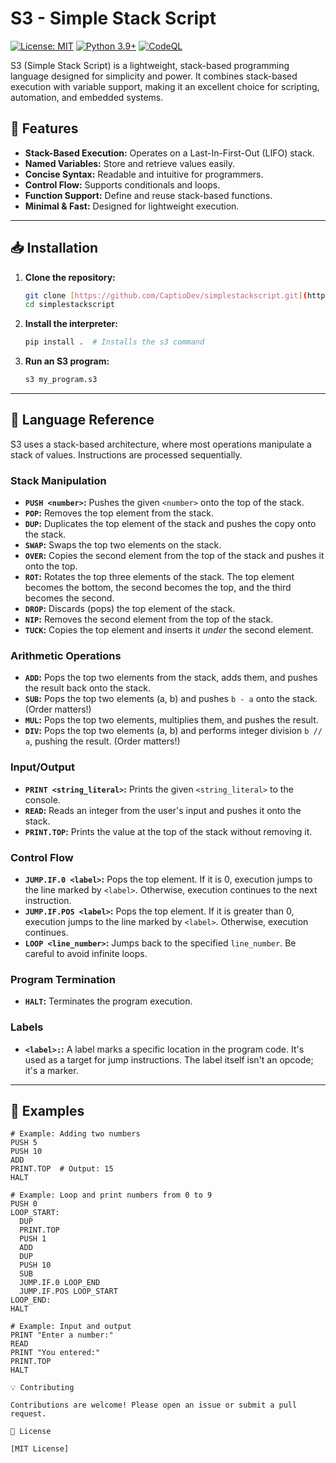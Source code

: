 # S3 - Simple Stack Script 
[![License: MIT](https://img.shields.io/badge/License-MIT-yellow.svg)](https://opensource.org/licenses/MIT) [![Python 3.9+](https://img.shields.io/badge/python-3.9+-blue.svg)](https://www.python.org/downloads/release/python-390/) [![CodeQL](https://github.com/CaptioDev/simplestackscript/actions/workflows/github-code-scanning/codeql/badge.svg)](https://github.com/CaptioDev/simplestackscript/actions/workflows/github-code-scanning/codeql)


S3 (Simple Stack Script) is a lightweight, stack-based programming language designed for simplicity and power. It combines stack-based execution with variable support, making it an excellent choice for scripting, automation, and embedded systems.

## 🚀 Features

-   **Stack-Based Execution:** Operates on a Last-In-First-Out (LIFO) stack.
-   **Named Variables:** Store and retrieve values easily.
-   **Concise Syntax:** Readable and intuitive for programmers.
-   **Control Flow:** Supports conditionals and loops.
-   **Function Support:** Define and reuse stack-based functions.
-   **Minimal & Fast:** Designed for lightweight execution.

---

## 📥 Installation

1.  **Clone the repository:**

    ```bash
    git clone [https://github.com/CaptioDev/simplestackscript.git](https://github.com/CaptioDev/simplestackscript.git)
    cd simplestackscript
    ```

2.  **Install the interpreter:**

    ```bash
    pip install .  # Installs the s3 command
    ```

3.  **Run an S3 program:**

    ```bash
    s3 my_program.s3
    ```

---

## 📖 Language Reference

S3 uses a stack-based architecture, where most operations manipulate a stack of values.  Instructions are processed sequentially.

### Stack Manipulation

*   **`PUSH <number>`:** Pushes the given `<number>` onto the top of the stack.
*   **`POP`:** Removes the top element from the stack.
*   **`DUP`:** Duplicates the top element of the stack and pushes the copy onto the stack.
*   **`SWAP`:** Swaps the top two elements on the stack.
*   **`OVER`:** Copies the second element from the top of the stack and pushes it onto the top.
*   **`ROT`:** Rotates the top three elements of the stack. The top element becomes the bottom, the second becomes the top, and the third becomes the second.
*   **`DROP`:** Discards (pops) the top element of the stack.
*   **`NIP`:** Removes the second element from the top of the stack.
*   **`TUCK`:** Copies the top element and inserts it *under* the second element.

### Arithmetic Operations

*   **`ADD`:** Pops the top two elements from the stack, adds them, and pushes the result back onto the stack.
*   **`SUB`:** Pops the top two elements (a, b) and pushes `b - a` onto the stack. (Order matters!)
*   **`MUL`:** Pops the top two elements, multiplies them, and pushes the result.
*   **`DIV`:** Pops the top two elements (a, b) and performs integer division `b // a`, pushing the result. (Order matters!)

### Input/Output

*   **`PRINT <string_literal>`:** Prints the given `<string_literal>` to the console.
*   **`READ`:** Reads an integer from the user's input and pushes it onto the stack.
*   **`PRINT.TOP`:** Prints the value at the top of the stack without removing it.

### Control Flow

*   **`JUMP.IF.0 <label>`:** Pops the top element. If it is 0, execution jumps to the line marked by `<label>`. Otherwise, execution continues to the next instruction.
*   **`JUMP.IF.POS <label>`:** Pops the top element. If it is greater than 0, execution jumps to the line marked by `<label>`. Otherwise, execution continues.
*   **`LOOP <line_number>`:** Jumps back to the specified `line_number`. Be careful to avoid infinite loops.

### Program Termination

*   **`HALT`:** Terminates the program execution.

### Labels

*   **`<label>:`:** A label marks a specific location in the program code. It's used as a target for jump instructions. The label itself isn't an opcode; it's a marker.

---

## 📝 Examples

```s3
# Example: Adding two numbers
PUSH 5
PUSH 10
ADD
PRINT.TOP  # Output: 15
HALT

# Example: Loop and print numbers from 0 to 9
PUSH 0
LOOP_START:
  DUP
  PRINT.TOP
  PUSH 1
  ADD
  DUP
  PUSH 10
  SUB
  JUMP.IF.0 LOOP_END
  JUMP.IF.POS LOOP_START
LOOP_END:
HALT

# Example: Input and output
PRINT "Enter a number:"
READ
PRINT "You entered:"
PRINT.TOP
HALT

💡 Contributing

Contributions are welcome! Please open an issue or submit a pull request.

📄 License

[MIT License]
